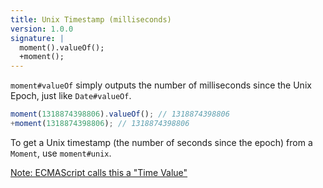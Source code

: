 ```yaml
---
title: Unix Timestamp (milliseconds)
version: 1.0.0
signature: |
  moment().valueOf();
  +moment();
---
```



`moment#valueOf` simply outputs the number of milliseconds since the Unix Epoch, just like `Date#valueOf`.

```javascript
moment(1318874398806).valueOf(); // 1318874398806
+moment(1318874398806); // 1318874398806
```

To get a Unix timestamp (the number of seconds since the epoch) from a `Moment`, use `moment#unix`.

<a href="http://www.ecma-international.org/ecma-262/6.0/#sec-time-values-and-time-range" target="_blank" > Note: ECMAScript calls this a "Time Value" </a>
